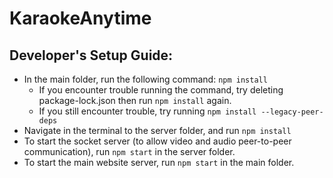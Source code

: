 # KaraokeAnytime
## Developer's Setup Guide:
- In the main folder, run the following command: `npm install`
  - If you encounter trouble running the command, try deleting package-lock.json then run `npm install` again.
  - If you still encounter trouble, try running `npm install --legacy-peer-deps`
- Navigate in the terminal to the server folder, and run `npm install` 
- To start the socket server (to allow video and audio peer-to-peer communication), run `npm start` in the server folder.
- To start the main website server, run `npm start` in the main folder.
